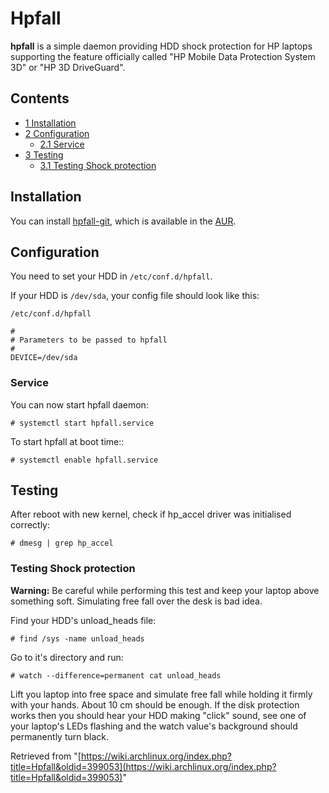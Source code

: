# Hpfall

**hpfall** is a simple daemon providing HDD shock protection for HP laptops supporting the feature officially called "HP Mobile Data Protection System 3D" or "HP 3D DriveGuard".

## Contents

*   [1 Installation](#Installation)
*   [2 Configuration](#Configuration)
    *   [2.1 Service](#Service)
*   [3 Testing](#Testing)
    *   [3.1 Testing Shock protection](#Testing_Shock_protection)

## Installation

You can install [hpfall-git](https://aur.archlinux.org/packages/hpfall-git/), which is available in the [AUR](/index.php/AUR "AUR").

## Configuration

You need to set your HDD in `/etc/conf.d/hpfall`.

If your HDD is `/dev/sda`, your config file should look like this:

 `/etc/conf.d/hpfall` 

```
#
# Parameters to be passed to hpfall
#
DEVICE=/dev/sda

```

### Service

You can now start hpfall daemon:

 `# systemctl start hpfall.service` 

To start hpfall at boot time::

 `# systemctl enable hpfall.service` 

## Testing

After reboot with new kernel, check if hp_accel driver was initialised correctly:

 `# dmesg | grep hp_accel` 

### Testing Shock protection

**Warning:** Be careful while performing this test and keep your laptop above something soft. Simulating free fall over the desk is bad idea.

Find your HDD's unload_heads file:

 `# find /sys -name unload_heads` 

Go to it's directory and run:

 `# watch --difference=permanent cat unload_heads` 

Lift you laptop into free space and simulate free fall while holding it firmly with your hands. About 10 cm should be enough. If the disk protection works then you should hear your HDD making "click" sound, see one of your laptop's LEDs flashing and the watch value's background should permanently turn black.

Retrieved from "[https://wiki.archlinux.org/index.php?title=Hpfall&oldid=399053](https://wiki.archlinux.org/index.php?title=Hpfall&oldid=399053)"